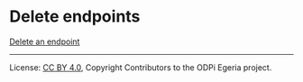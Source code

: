 <!-- SPDX-License-Identifier: CC-BY-4.0 -->
<!-- Copyright Contributors to the ODPi Egeria project. -->

# Delete endpoints

[Delete an endpoint](../../data-engine-server/docs/scenarios/delete-endpoint.md)

----
License: [CC BY 4.0](https://creativecommons.org/licenses/by/4.0/),
Copyright Contributors to the ODPi Egeria project.